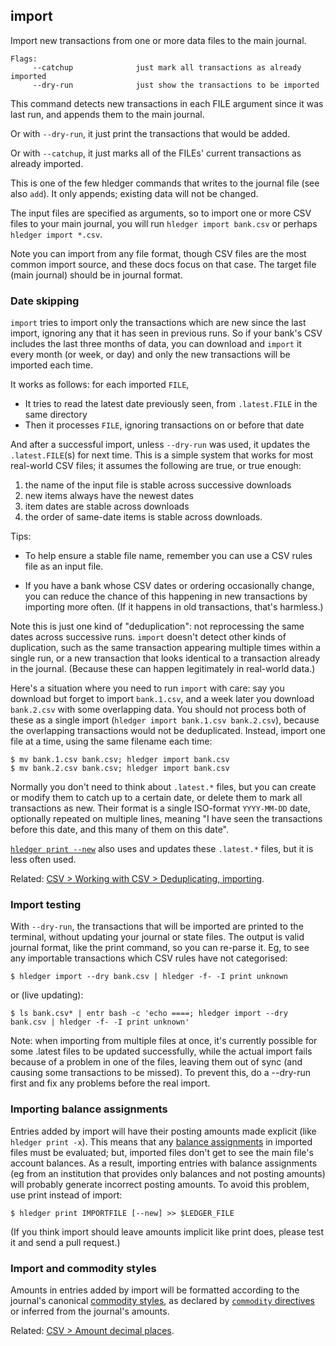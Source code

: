 ## import

Import new transactions from one or more data files to the main journal.

```flags
Flags:
     --catchup              just mark all transactions as already imported
     --dry-run              just show the transactions to be imported
```

This command detects new transactions in each FILE argument since it was last run, 
and appends them to the main journal.

Or with `--dry-run`, it just print the transactions that would be added.

Or with `--catchup`, it just marks all of the FILEs' current transactions as already imported.

This is one of the few hledger commands that writes to the journal file (see also `add`).
It only appends; existing data will not be changed.

The input files are specified as arguments, so to import one or more
CSV files to your main journal, you will run `hledger import bank.csv`
or perhaps `hledger import *.csv`.

Note you can import from any file format, though CSV files are the
most common import source, and these docs focus on that case.
The target file (main journal) should be in journal format.

### Date skipping

`import` tries to import only the transactions which are new since the last import, ignoring any that it has seen in previous runs.
So if your bank's CSV includes the last three months of data, you can download and `import` it every month (or week, or day) 
and only the new transactions will be imported each time.

It works as follows: for each imported `FILE`,

- It tries to read the latest date previously seen, from `.latest.FILE` in the same directory
- Then it processes `FILE`, ignoring transactions on or before that date

And after a successful import, unless `--dry-run` was used, it updates the `.latest.FILE`(s) for next time.
This is a simple system that works for most real-world CSV files;
it assumes the following are true, or true enough:

1. the name of the input file is stable across successive downloads
2. new items always have the newest dates
3. item dates are stable across downloads
4. the order of same-date items is stable across downloads.

Tips:

- To help ensure a stable file name, remember you can use a CSV rules file as an input file.

- If you have a bank whose CSV dates or ordering occasionally change,
  you can reduce the chance of this happening in new transactions by importing more often.
  (If it happens in old transactions, that's harmless.)

Note this is just one kind of "deduplication": not reprocessing the same dates across successive runs.
`import` doesn't detect other kinds of duplication, such as 
the same transaction appearing multiple times within a single run,
or a new transaction that looks identical to a transaction already in the journal.
(Because these can happen legitimately in real-world data.)

Here's a situation where you need to run `import` with care:
say you download but forget to import `bank.1.csv`, and a week later you download `bank.2.csv` with some overlapping data.
You should not process both of these as a single import (`hledger import bank.1.csv bank.2.csv`),
because the overlapping transactions would not be deduplicated.
Instead, import one file at a time, using the same filename each time:

```cli
$ mv bank.1.csv bank.csv; hledger import bank.csv
$ mv bank.2.csv bank.csv; hledger import bank.csv
```

Normally you don't need to think about `.latest.*` files, 
but you can create or modify them to catch up to a certain date,
or delete them to mark all transactions as new.
Their format is a single ISO-format `YYYY-MM-DD` date, optionally repeated on multiple lines,
meaning "I have seen the transactions before this date, and this many of them on this date".

[`hledger print --new`](#print) also uses and updates these `.latest.*` files, but it is less often used.

Related: [CSV > Working with CSV > Deduplicating, importing](#deduplicating-importing).


### Import testing

With `--dry-run`, the transactions that will be imported are printed
to the terminal, without updating your journal or state files.
The output is valid journal format, like the print command, so you can re-parse it.
Eg, to see any importable transactions which CSV rules have not categorised:

```cli
$ hledger import --dry bank.csv | hledger -f- -I print unknown
```

or (live updating):

```cli
$ ls bank.csv* | entr bash -c 'echo ====; hledger import --dry bank.csv | hledger -f- -I print unknown'
```

Note: when importing from multiple files at once, it's currently possible for
some .latest files to be updated successfully, while the actual import fails
because of a problem in one of the files, leaving them out of sync (and causing
some transactions to be missed).
To prevent this, do a --dry-run first and fix any problems before the real import.

### Importing balance assignments

Entries added by import will have their posting amounts made explicit (like `hledger print -x`).
This means that any [balance assignments](https://hledger.org/hledger.html#balance-assignments) in imported files must be evaluated;
but, imported files don't get to see the main file's account balances.
As a result, importing entries with balance assignments
(eg from an institution that provides only balances and not posting amounts)
will probably generate incorrect posting amounts.
To avoid this problem, use print instead of import:

```cli
$ hledger print IMPORTFILE [--new] >> $LEDGER_FILE
```

(If you think import should leave amounts implicit like print does,
please test it and send a pull request.)

### Import and commodity styles

Amounts in entries added by import will be formatted according to the journal's canonical [commodity styles](#commodity-display-style),
as declared by [`commodity` directives](#commodity-directive) or inferred from the journal's amounts.

Related: [CSV > Amount decimal places](#amount-decimal-places).
